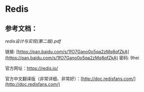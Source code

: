 # Redis

## 参考文档：

_redis设计与实现\(第二版\).pdf_

链接: [https://pan.baidu.com/s/1fO7Gano0o5qa2zMq8qfZkA](https://pan.baidu.com/s/1fO7Gano0o5qa2zMq8qfZkA) 密码: 9hei

官方网址：[https://redis.io/   ](https://redis.io/)

官方中文翻译版（非常详细、非常好）：[http://doc.redisfans.com/](http://doc.redisfans.com/)



